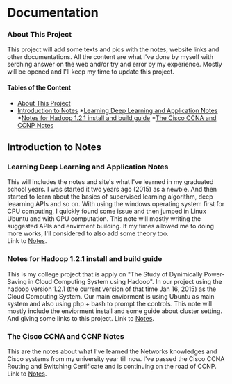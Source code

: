 # Documentation

### About This Project

This project will add some texts and pics with the notes, website links and other documentations. All the content are what I've done by myself with serching answer on the web and/or try and error by my experience. Mostly will be opened and I'll keep my time to update this project.

#### Tables of the Content
* [About This Project](#about-this-project)
* [Introduction to Notes](#introduction-to-notes)
    *[Learning Deep Learning and Application Notes](#learning-deep-learning-and-application-notes)
    *[Notes for Hadoop 1.2.1 install and build guide](#notes-for-hadoop-1.2.1-install-and-build-guide)
    *[The Cisco CCNA and CCNP Notes](#the-cisco-ccna-and-ccnp-notes)


## Introduction to Notes

### Learning Deep Learning and Application Notes

This will includes the notes and site's what I've learned in my graduated school years. I was started it two years ago (2015) as a newbie. And then started to learn about the basics of supervised learning algorithm, deep leaarning APIs and so on. With using the windows operating system first for CPU computing, I quickly found some issue and then jumped in Linux Ubuntu and with GPU computation. This note will mostly writing the suggested APIs and envirment building. If my times allowed me to doing more works, I'll considered to also add some theory too.  
Link to [Notes]().

### Notes for Hadoop 1.2.1 install and build guide

This is my college project that is apply on "The Study of Dynimically Power-Saving in Cloud Computing System using Hadoop". In our project using the hadoop version 1.2.1 (the current version of that time Jan 16, 2015) as the Cloud Computing System. Our main enviorment is using Ubuntu as main system and also using php + bash to prompt the controls. This note will mostly include the enviorment install and some guide about cluster setting. And giving some links to this project.
Link to [Notes]().

### The Cisco CCNA and CCNP Notes

This are the notes about what I've learned the Networks knowledges and Cisco systems from my university year till now. I've passed the Cisco CCNA Routing and Switching Certificate and is continuing on the road of CCNP.
Link to [Notes]().

<reload the page in the future for more stuff>
